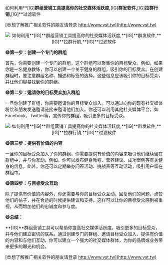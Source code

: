 如何利用**[IG]**群组营销工具提高你的社交媒体活跃度,**[IG]**群发软件,**[IG]**拉群行销,**[IG]**过滤软件

[😍想了解推广相关软件的朋友请登录 http://www.vst.tw](http://www.vst.tw)

 <center><img src="https://vst.tw/MP4/tuiguang/png/2.png" alt="如何利用**[IG]**群组营销工具提高你的社交媒体活跃度,**[IG]**群发软件,**[IG]**拉群行销,**[IG]**过滤软件"></center>

**😄第一步：创建一个专门的群组**

首先，你需要创建一个专门的群组，这个群组可以聚集你的目标受众。例如，如果你是一名健身教练，你可以创建一个关于健身的群组，吸引你的目标受众。在创建群组时，要注意群组名称、描述和标签的选择。这些信息应该吸引你的目标受众，并让他们容易找到你的群组。

**😄第二步：邀请你的目标受众加入群组**

一旦你创建了群组，你需要邀请你的目标受众加入。可以通过向你的现有社交媒体粉丝和朋友发送邀请链接来邀请他们加入。你还可以利用其他社交媒体平台，如Facebook、Twitter等，宣传你的群组，吸引更多的目标受众。

 <center><img src="https://vst.tw/MP4/tuiguang/png/2.png" alt="如何利用**[IG]**群组营销工具提高你的社交媒体活跃度,**[IG]**群发软件,**[IG]**拉群行销,**[IG]**过滤软件"></center>

**😄第三步：提供有价值的内容**

一旦你的目标受众加入了你的群组，你需要提供有价值的内容来吸引他们继续留在群组中，并与你互动。例如，你可以发布健身教程、营养建议、成功案例等有关健身的信息。此外，你还可以定期举办问答活动、挑战赛等互动活动，吸引用户留在群组中。

**😄第四步：与目标受众互动**

除了提供有价值的内容外，你还需要与你的目标受众互动。回复他们的问题，点赞他们的帖子，并在合适的时候提供建议和支持。这样可以让你的目标受众感到被重视，从而增加他们的忠诚度和参与度。

**😄总结：**

**[IG]**群组营销工具可以帮助你提高社交媒体活跃度，吸引更多的目标受众，并与他们建立密切的联系。通过创建专门的群组、邀请目标受众加入、提供有价值的内容和与他们互动，你可以建立一个强大的社交媒体群体，为你的品牌或业务带来更多的曝光和机会。

[😍想了解推广相关软件的朋友请登录 http://www.vst.tw](http://www.vst.tw)



